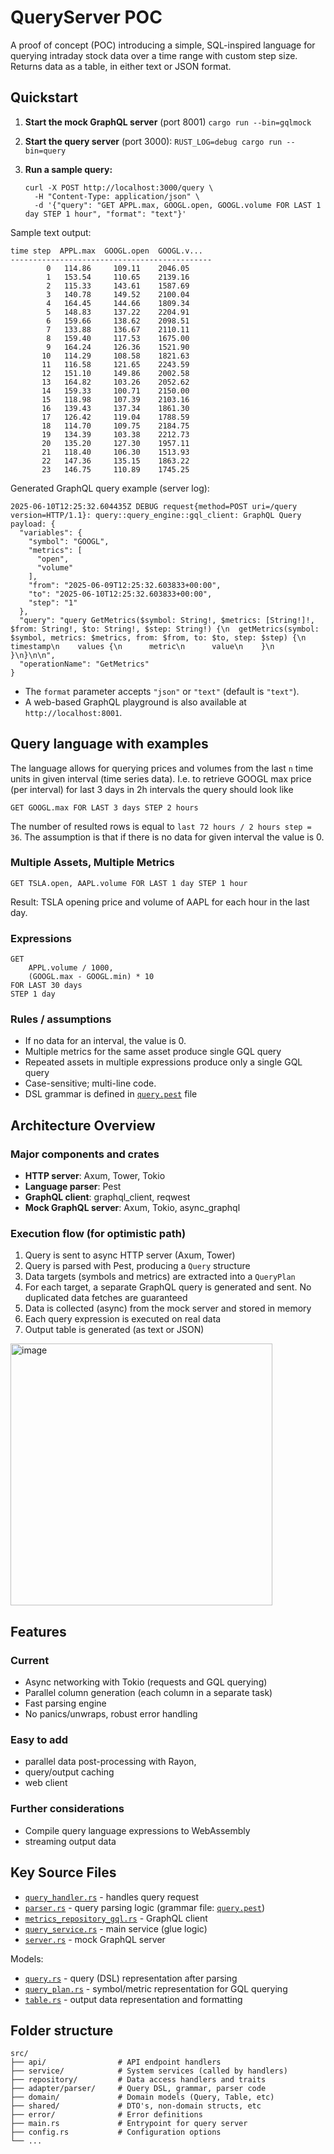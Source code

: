 # QueryServer POC

A proof of concept (POC) introducing a simple, SQL-inspired language for querying intraday stock
data over a time range with custom step size.  Returns data as a table, in either text or JSON format.


## Quickstart

1. **Start the mock GraphQL server** (port 8001)
    ``` cargo run --bin=gqlmock ```

2. **Start the query server** (port 3000):
    ``` RUST_LOG=debug cargo run --bin=query ```

3. **Run a sample query:**
    ```
    curl -X POST http://localhost:3000/query \
      -H "Content-Type: application/json" \
      -d '{"query": "GET APPL.max, GOOGL.open, GOOGL.volume FOR LAST 1 day STEP 1 hour", "format": "text"}'
    ```

Sample text output:

```
time step  APPL.max  GOOGL.open  GOOGL.v...
---------------------------------------------
        0   114.86     109.11    2046.05
        1   153.54     110.65    2139.16
        2   115.33     143.61    1587.69
        3   140.78     149.52    2100.04
        4   164.45     144.66    1809.34
        5   148.83     137.22    2204.91
        6   159.66     138.62    2098.51
        7   133.88     136.67    2110.11
        8   159.40     117.53    1675.00
        9   164.24     126.36    1521.90
       10   114.29     108.58    1821.63
       11   116.58     121.65    2243.59
       12   151.10     149.86    2002.58
       13   164.82     103.26    2052.62
       14   159.33     100.71    2150.00
       15   118.98     107.39    2103.16
       16   139.43     137.34    1861.30
       17   126.42     119.04    1788.59
       18   114.70     109.75    2184.75
       19   134.39     103.38    2212.73
       20   135.20     127.30    1957.11
       21   118.40     106.30    1513.93
       22   147.36     135.15    1863.22
       23   146.75     110.89    1745.25

```

Generated GraphQL query example (server log):

```
2025-06-10T12:25:32.604435Z DEBUG request{method=POST uri=/query version=HTTP/1.1}: query::query_engine::gql_client: GraphQL Query payload: {
  "variables": {
    "symbol": "GOOGL",
    "metrics": [
      "open",
      "volume"
    ],
    "from": "2025-06-09T12:25:32.603833+00:00",
    "to": "2025-06-10T12:25:32.603833+00:00",
    "step": "1"
  },
  "query": "query GetMetrics($symbol: String!, $metrics: [String!]!, $from: String!, $to: String!, $step: String!) {\n  getMetrics(symbol: $symbol, metrics: $metrics, from: $from, to: $to, step: $step) {\n    timestamp\n    values {\n      metric\n      value\n    }\n  }\n}\n\n",
  "operationName": "GetMetrics"
}
```

- The `format` parameter accepts `"json"` or `"text"` (default is `"text"`).
- A web-based GraphQL playground is also available at `http://localhost:8001`.



## Query language with examples

The language allows for querying prices and volumes from the last `n` time units in given interval (time series data).
I.e. to retrieve GOOGL max price (per interval) for last 3 days in 2h intervals the query should look like

```GET GOOGL.max FOR LAST 3 days STEP 2 hours```

The number of resulted rows is equal to `last 72 hours / 2 hours step = 36`.
The assumption is that if there is no data for given interval the value is 0.


### Multiple Assets, Multiple Metrics

```
GET TSLA.open, AAPL.volume FOR LAST 1 day STEP 1 hour
```

Result: TSLA opening price and volume of AAPL for each hour in the last day.


### Expressions

```
GET
    APPL.volume / 1000,
    (GOOGL.max - GOOGL.min) * 10
FOR LAST 30 days
STEP 1 day
```

### Rules / assumptions

- If no data for an interval, the value is 0.
- Multiple metrics for the same asset produce single GQL query
- Repeated assets in multiple expressions produce only a single GQL query
- Case-sensitive; multi-line code.
- DSL grammar is defined in [`query.pest`](src/adapter/parser/query.pest) file



## Architecture Overview

### Major components and crates

- **HTTP server**: Axum, Tower, Tokio
- **Language parser**: Pest
- **GraphQL client**: graphql_client, reqwest
- **Mock GraphQL server**: Axum, Tokio, async_graphql

### Execution flow (for optimistic path)

1. Query is sent to async HTTP server (Axum, Tower)
2. Query is parsed with Pest, producing a `Query` structure
3. Data targets (symbols and metrics) are extracted into a `QueryPlan`
4. For each target, a separate GraphQL query is generated and sent. No duplicated data fetches are
   guaranteed
5. Data is collected (async) from the mock server and stored in memory
6. Each query expression is executed on real data
7. Output table is generated (as text or JSON)

<img width="419" alt="image" src="https://github.com/user-attachments/assets/ad8fc9c3-5703-43f3-beb0-413734a4081e" />


## Features

### Current

- Async networking with Tokio (requests and GQL querying)
- Parallel column generation (each column in a separate task)
- Fast parsing engine
- No panics/unwraps, robust error handling

### Easy to add

- parallel data post-processing with Rayon,
- query/output caching
- web client

### Further considerations
- Compile query language expressions to WebAssembly
- streaming output data


## Key Source Files

- [`query_handler.rs`](src/api/query_handler.rs) - handles query request
- [`parser.rs`](src/adapter/parser/parser.rs) - query parsing logic (grammar file:
[`query.pest`](src/adapter/parser/query.pest))
- [`metrics_repository_gql.rs`](src/repository/metrics_repository_gql.rs) - GraphQL client
- [`query_service.rs`](src/service/query_service.rs) - main service (glue logic)
- [`server.rs`](src/gql_server/server.rs) - mock GraphQL server

Models:
- [`query.rs`](src/domain/query.rs) - query (DSL) representation after parsing
- [`query_plan.rs`](src/shared/query_plan.rs) - symbol/metric representation for GQL querying
- [`table.rs`](src/domain/table.rs) - output data representation and formatting

## Folder structure

```
src/
├── api/                # API endpoint handlers
├── service/            # System services (called by handlers)
├── repository/         # Data access handlers and traits
├── adapter/parser/     # Query DSL, grammar, parser code
├── domain/             # Domain models (Query, Table, etc)
├── shared/             # DTO's, non-domain structs, etc
├── error/              # Error definitions
├── main.rs             # Entrypoint for query server
├── config.rs           # Configuration options
└── ...
```
